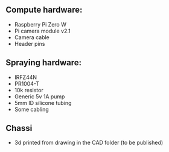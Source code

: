 ## Compute hardware:

- Raspberry Pi Zero W
- Pi camera module v2.1
- Camera cable
- Header pins

## Spraying hardware:

- IRFZ44N
- PR1004-T
- 10k resistor
- Generic 5v 1A pump
- 5mm ID silicone tubing
- Some cabling

## Chassi

- 3d printed from drawing in the CAD folder (to be published)
